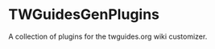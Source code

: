 TWGuidesGenPlugins
==================

A collection of plugins for the twguides.org wiki customizer. 
